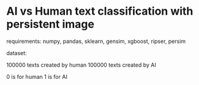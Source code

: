 # AI vs Human text classification with persistent image

requirements:
numpy, pandas, sklearn, gensim, xgboost, ripser, persim

dataset:

100000 texts created by human
100000 texts created by AI

0 is for human
1 is for AI
